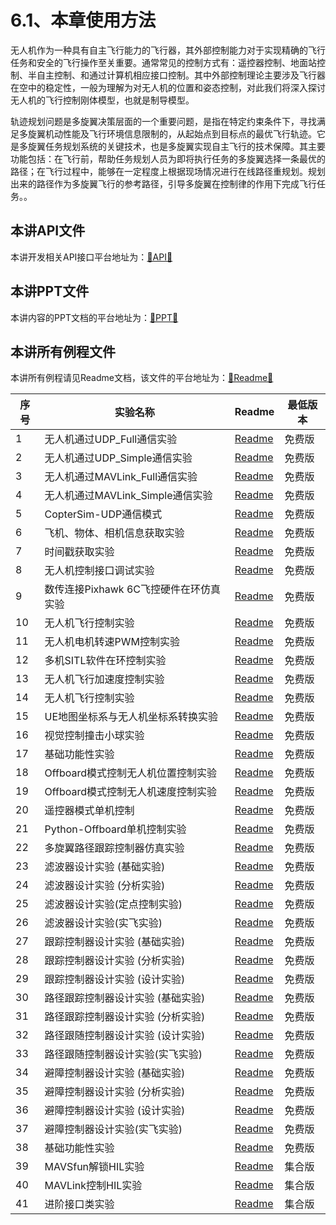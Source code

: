 # 6.1、本章使用方法

无人机作为一种具有自主飞行能力的飞行器，其外部控制能力对于实现精确的飞行任务和安全的飞行操作至关重要。通常常见的控制方式有：遥控器控制、地面站控制、半自主控制、和通过计算机相应接口控制。其中外部控制理论主要涉及飞行器在空中的稳定性，一般为理解为对无人机的位置和姿态控制，对此我们将深入探讨无人机的飞行控制刚体模型，也就是制导模型。

轨迹规划问题是多旋翼决策层面的一个重要问题，是指在特定约束条件下，寻找满足多旋翼机动性能及飞行环境信息限制的，从起始点到目标点的最优飞行轨迹。它是多旋翼任务规划系统的关键技术，也是多旋翼实现自主飞行的技术保障。其主要功能包括：在飞行前，帮助任务规划人员为即将执行任务的多旋翼选择一条最优的路径；在飞行过程中，能够在一定程度上根据现场情况进行在线路径重规划。规划出来的路径作为多旋翼飞行的参考路径，引导多旋翼在控制律的作用下完成飞行任务。。

## 本讲API文件
本讲开发相关API接口平台地址为：<a target="_blank" href="../RflySimAPIs/6.RflySimExtCtrl/API.pdf">🔗API🔗</a>
## 本讲PPT文件 
本讲内容的PPT文档的平台地址为：<a target="_blank" href="../RflySimAPIs/6.RflySimExtCtrl/PPT.pdf">🔗PPT🔗</a>
## 本讲所有例程文件
本讲所有例程请见Readme文档，该文件的平台地址为：<a target="_blank" href="../RflySimAPIs/6.RflySimExtCtrl/Readme.pdf">🔗Readme🔗</a>

| 序号 | 实验名称 | Readme | 最低版本 |
| ---- | ---- | ---- | ---- |
| 1 | 无人机通过UDP_Full通信实验 | <a target="_blank" href="../RflySimAPIs/6.RflySimExtCtrl/0.ApiExps\e10_UDPMode0Test/Readme.pdf">Readme</a> | 免费版 |
| 2 | 无人机通过UDP_Simple通信实验 | <a target="_blank" href="../RflySimAPIs/6.RflySimExtCtrl/0.ApiExps\e11_UDPMode1Test/Readme.pdf">Readme</a> | 免费版 |
| 3 | 无人机通过MAVLink_Full通信实验 | <a target="_blank" href="../RflySimAPIs/6.RflySimExtCtrl/0.ApiExps\e12_UDPMode2DefaultTest/Readme.pdf">Readme</a> | 免费版 |
| 4 | 无人机通过MAVLink_Simple通信实验 | <a target="_blank" href="../RflySimAPIs/6.RflySimExtCtrl/0.ApiExps\e13_UDPMode3Test/Readme.pdf">Readme</a> | 免费版 |
| 5 | CopterSim-UDP通信模式 | <a target="_blank" href="../RflySimAPIs/6.RflySimExtCtrl/0.ApiExps\e14_UDPMode4Test/Readme.pdf">Readme</a> | 免费版 |
| 6 | 飞机、物体、相机信息获取实验 | <a target="_blank" href="../RflySimAPIs/6.RflySimExtCtrl/0.ApiExps\e15_CamObjGet/Readme.pdf">Readme</a> | 免费版 |
| 7 | 时间戳获取实验 | <a target="_blank" href="../RflySimAPIs/6.RflySimExtCtrl/0.ApiExps\e16_ReadTimeStmpGet/Readme.pdf">Readme</a> | 免费版 |
| 8 | 无人机控制接口调试实验 | <a target="_blank" href="../RflySimAPIs/6.RflySimExtCtrl/0.ApiExps\e1_PX4MavCtrlAPITest/Readme.pdf">Readme</a> | 免费版 |
| 9 | 数传连接Pixhawk 6C飞控硬件在环仿真实验 | <a target="_blank" href="../RflySimAPIs/6.RflySimExtCtrl/0.ApiExps\e2_PX4ComAPITest/Readme.pdf">Readme</a> | 免费版 |
| 10 | 无人机飞行控制实验 | <a target="_blank" href="../RflySimAPIs/6.RflySimExtCtrl/0.ApiExps\e3_PX4MavGPSCtrlTest/Readme.pdf">Readme</a> | 免费版 |
| 11 | 无人机电机转速PWM控制实验 | <a target="_blank" href="../RflySimAPIs/6.RflySimExtCtrl/0.ApiExps\e4_PX4RcCtrlAPITest/Readme.pdf">Readme</a> | 免费版 |
| 12 | 多机SITL软件在环控制实验 | <a target="_blank" href="../RflySimAPIs/6.RflySimExtCtrl/0.ApiExps\e5_PX4MultiUavTest/Readme.pdf">Readme</a> | 免费版 |
| 13 | 无人机飞行加速度控制实验 | <a target="_blank" href="../RflySimAPIs/6.RflySimExtCtrl/0.ApiExps\e6_PX4MavAccCtrlTest/Readme.pdf">Readme</a> | 免费版 |
| 14 | 无人机飞行控制实验 | <a target="_blank" href="../RflySimAPIs/6.RflySimExtCtrl/0.ApiExps\e7_PX4MavAttCtrlTest/Readme.pdf">Readme</a> | 免费版 |
| 15 | UE地图坐标系与无人机坐标系转换实验 | <a target="_blank" href="../RflySimAPIs/6.RflySimExtCtrl/0.ApiExps\e8_GeoAPITest/Readme.pdf">Readme</a> | 免费版 |
| 16 | 视觉控制撞击小球实验 | <a target="_blank" href="../RflySimAPIs/6.RflySimExtCtrl/0.ApiExps\e9_UDPMode1TestShootBall/Readme.pdf">Readme</a> | 免费版 |
| 17 | 基础功能性实验 | <a target="_blank" href="../RflySimAPIs/6.RflySimExtCtrl/1.BasicExps\e0_ExtAPIUsage/Readme.pdf">Readme</a> | 免费版 |
| 18 | Offboard模式控制无人机位置控制实验 | <a target="_blank" href="../RflySimAPIs/6.RflySimExtCtrl/1.BasicExps\e1_PosCtrl/Readme.pdf">Readme</a> | 免费版 |
| 19 | Offboard模式控制无人机速度控制实验 | <a target="_blank" href="../RflySimAPIs/6.RflySimExtCtrl/1.BasicExps\e2_VelCtrl/Readme.pdf">Readme</a> | 免费版 |
| 20 | 遥控器模式单机控制 | <a target="_blank" href="../RflySimAPIs/6.RflySimExtCtrl/1.BasicExps\e3_RCCtrl/Readme.pdf">Readme</a> | 免费版 |
| 21 | Python-Offboard单机控制实验 | <a target="_blank" href="../RflySimAPIs/6.RflySimExtCtrl/1.BasicExps\e4_PyOffboardCtrl/Readme.pdf">Readme</a> | 免费版 |
| 22 | 多旋翼路径跟踪控制器仿真实验 | <a target="_blank" href="../RflySimAPIs/6.RflySimExtCtrl/1.BasicExps\e6_PathTrackingCtrl/Readme.pdf">Readme</a> | 免费版 |
| 23 | 滤波器设计实验 (基础实验) | <a target="_blank" href="../RflySimAPIs/6.RflySimExtCtrl/1.BasicExps\e7_MutUAVRemoteCtrl\2.KalmanFiltre\e2.1/Readme.pdf">Readme</a> | 免费版 |
| 24 | 滤波器设计实验 (分析实验) | <a target="_blank" href="../RflySimAPIs/6.RflySimExtCtrl/1.BasicExps\e7_MutUAVRemoteCtrl\2.KalmanFiltre\e2.2/Readme.pdf">Readme</a> | 免费版 |
| 25 | 滤波器设计实验(定点控制实验) | <a target="_blank" href="../RflySimAPIs/6.RflySimExtCtrl/1.BasicExps\e7_MutUAVRemoteCtrl\2.KalmanFiltre\e2.3/Readme.pdf">Readme</a> | 免费版 |
| 26 | 滤波器设计实验(实飞实验) | <a target="_blank" href="../RflySimAPIs/6.RflySimExtCtrl/1.BasicExps\e7_MutUAVRemoteCtrl\2.KalmanFiltre\e2.4/Readme.pdf">Readme</a> | 免费版 |
| 27 | 跟踪控制器设计实验 (基础实验) | <a target="_blank" href="../RflySimAPIs/6.RflySimExtCtrl/1.BasicExps\e7_MutUAVRemoteCtrl\3.TrajectoireFollowing_Segment\e3.1/Readme.pdf">Readme</a> | 免费版 |
| 28 | 跟踪控制器设计实验 (分析实验) | <a target="_blank" href="../RflySimAPIs/6.RflySimExtCtrl/1.BasicExps\e7_MutUAVRemoteCtrl\3.TrajectoireFollowing_Segment\e3.2/Readme.pdf">Readme</a> | 免费版 |
| 29 | 跟踪控制器设计实验 (设计实验) | <a target="_blank" href="../RflySimAPIs/6.RflySimExtCtrl/1.BasicExps\e7_MutUAVRemoteCtrl\3.TrajectoireFollowing_Segment\e3.3/Readme.pdf">Readme</a> | 免费版 |
| 30 | 路径跟踪控制器设计实验 (基础实验) | <a target="_blank" href="../RflySimAPIs/6.RflySimExtCtrl/1.BasicExps\e7_MutUAVRemoteCtrl\4.TrajectoirePlanning\e4.1/Readme.pdf">Readme</a> | 免费版 |
| 31 | 路径跟踪控制器设计实验 (分析实验) | <a target="_blank" href="../RflySimAPIs/6.RflySimExtCtrl/1.BasicExps\e7_MutUAVRemoteCtrl\4.TrajectoirePlanning\e4.2/Readme.pdf">Readme</a> | 免费版 |
| 32 | 路径跟随控制器设计实验 (设计实验) | <a target="_blank" href="../RflySimAPIs/6.RflySimExtCtrl/1.BasicExps\e7_MutUAVRemoteCtrl\4.TrajectoirePlanning\e4.3/Readme.pdf">Readme</a> | 免费版 |
| 33 | 路径跟随控制器设计实验(实飞实验) | <a target="_blank" href="../RflySimAPIs/6.RflySimExtCtrl/1.BasicExps\e7_MutUAVRemoteCtrl\4.TrajectoirePlanning\e4.4/Readme.pdf">Readme</a> | 免费版 |
| 34 | 避障控制器设计实验 (基础实验) | <a target="_blank" href="../RflySimAPIs/6.RflySimExtCtrl/1.BasicExps\e7_MutUAVRemoteCtrl\5.Avoidance_Segment\e5.1/Readme.pdf">Readme</a> | 免费版 |
| 35 | 避障控制器设计实验 (分析实验) | <a target="_blank" href="../RflySimAPIs/6.RflySimExtCtrl/1.BasicExps\e7_MutUAVRemoteCtrl\5.Avoidance_Segment\e5.2/Readme.pdf">Readme</a> | 免费版 |
| 36 | 避障控制器设计实验 (设计实验) | <a target="_blank" href="../RflySimAPIs/6.RflySimExtCtrl/1.BasicExps\e7_MutUAVRemoteCtrl\5.Avoidance_Segment\e5.3/Readme.pdf">Readme</a> | 免费版 |
| 37 | 避障控制器设计实验(实飞实验) | <a target="_blank" href="../RflySimAPIs/6.RflySimExtCtrl/1.BasicExps\e7_MutUAVRemoteCtrl\5.Avoidance_Segment\e5.4/Readme.pdf">Readme</a> | 免费版 |
| 38 | 基础功能性实验 | <a target="_blank" href="../RflySimAPIs/6.RflySimExtCtrl/1.BasicExps\e7_MutUAVRemoteCtrl/Readme.pdf">Readme</a> | 免费版 |
| 39 | MAVSfun解锁HIL实验 | <a target="_blank" href="../RflySimAPIs/6.RflySimExtCtrl/2.AdvExps\e1_MavlinkCtrl\1.MavSfunTest_Arm/Readme.pdf">Readme</a> | 集合版 |
| 40 | MAVLink控制HIL实验 | <a target="_blank" href="../RflySimAPIs/6.RflySimExtCtrl/2.AdvExps\e1_MavlinkCtrl\2.MavSfunTest_Con/Readme.pdf">Readme</a> | 集合版 |
| 41 | 进阶接口类实验 | <a target="_blank" href="../RflySimAPIs/6.RflySimExtCtrl/2.AdvExps\e1_MavlinkCtrl/Readme.pdf">Readme</a> | 集合版 |
